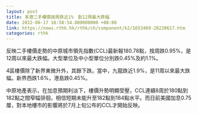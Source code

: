 ```yaml
---
layout: post
title: 本港二手樓價按周跌近1%　創12周最大跌幅
date: 2022-06-17 16:58:54.000000000 +08:00
link: https://news.rthk.hk/rthk/ch/component/k2/1653469-20220617.htm
categories: rthk
---
```


反映二手樓價走勢的中原城市領先指數(CCL)最新報180.78點，按周跌0.95%，是12周以來最大跌幅。大型單位及中小型單位分別跌0.45%及約1.1%。

4區樓價除了新界東微升外，其餘下跌。當中，九龍跌近1.9%，是11周以來最大跌幅。新界西跌1.6%，港島跌0.45%。

中原地產表示，在加息預期利淡下，樓價升勢明顯受壓，CCL連續8周於180點到182點之間窄幅徘徊，相信短期未能升至182點到184點水平。而日前美國加息0.75厘，對本地樓市的影響將於7月上旬公布的CCL才開始反映。
